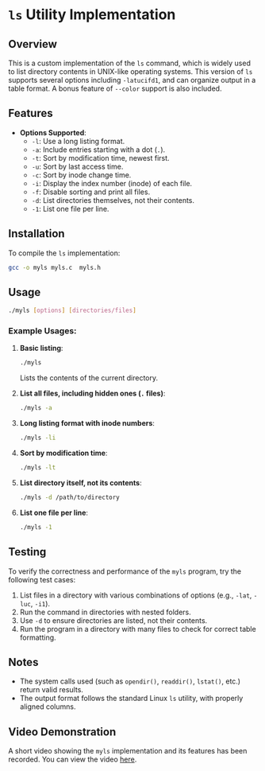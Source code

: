 
# `ls` Utility Implementation

## Overview

This is a custom implementation of the `ls` command, which is widely used to list directory contents in UNIX-like operating systems. This version of `ls` supports several options including `-latucifd1`, and can organize output in a table format. A bonus feature of `--color` support is also included.

## Features

- **Options Supported**:
  - `-l`: Use a long listing format.
  - `-a`: Include entries starting with a dot (`.`).
  - `-t`: Sort by modification time, newest first.
  - `-u`: Sort by last access time.
  - `-c`: Sort by inode change time.
  - `-i`: Display the index number (inode) of each file.
  - `-f`: Disable sorting and print all files.
  - `-d`: List directories themselves, not their contents.
  - `-1`: List one file per line.
  

## Installation

To compile the `ls` implementation:

```bash
gcc -o myls myls.c  myls.h
```

## Usage

```bash
./myls [options] [directories/files]
```

### Example Usages:

1. **Basic listing**:
   ```bash
   ./myls
   ```
   Lists the contents of the current directory.

2. **List all files, including hidden ones (`.` files)**:
   ```bash
   ./myls -a
   ```

3. **Long listing format with inode numbers**:
   ```bash
   ./myls -li
   ```

4. **Sort by modification time**:
   ```bash
   ./myls -lt
   ```

5. **List directory itself, not its contents**:
   ```bash
   ./myls -d /path/to/directory
   ```

6. **List one file per line**:
   ```bash
   ./myls -1
   
   ```

## Testing

To verify the correctness and performance of the `myls` program, try the following test cases:

1. List files in a directory with various combinations of options (e.g., `-lat`, `-luc`, `-i1`).
3. Run the command in directories with nested folders.
4. Use `-d` to ensure directories are listed, not their contents.
5. Run the program in a directory with many files to check for correct table formatting.

## Notes

- The system calls used (such as `opendir()`, `readdir()`, `lstat()`, etc.) return valid results.
- The output format follows the standard Linux `ls` utility, with properly aligned columns.
  
## Video Demonstration

A short video showing the `myls` implementation and its features has been recorded. You can view the video [here](https://drive.google.com/file/d/1sg4QZYYrxAMtIxOHAdni9EYWVFR-T76E/view?usp=sharing).


